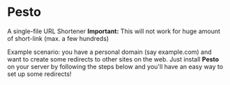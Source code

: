 # Pesto
A single-file URL Shortener
**Important:** This will not work for huge amount of short-link (max. a few hundreds)

Example scenario: you have a personal domain (say example.com) and want to create some redirects to other sites on the web. Just install **Pesto** on your server by following the steps below and you'll have an easy way to set up some redirects!


